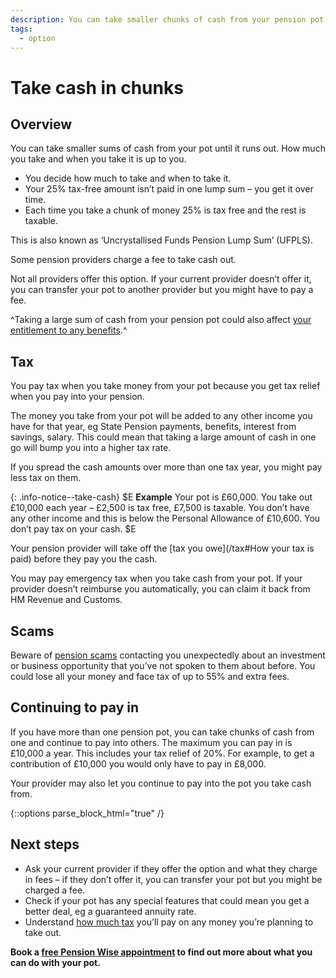 ```yaml
---
description: You can take smaller chunks of cash from your pension pot until it runs out.
tags:
  - option
---
```


# Take cash in chunks

## Overview

You can take smaller sums of cash from your pot until it runs out. How much you take and when you take it is up to you.

- You decide how much to take and when to take it.
- Your 25% tax-free amount isn’t paid in one lump sum – you get it over time.
- Each time you take a chunk of money 25% is tax free and the rest is taxable.

This is also known as ‘Uncrystallised Funds Pension Lump Sum’ (UFPLS).

Some pension providers charge a fee to take cash out.

Not all providers offer this option. If your current provider doesn’t offer it, you can transfer your pot to another provider but you might have to pay a fee.

^Taking a large sum of cash from your pension pot could also affect [your entitlement to any benefits](/benefits).^

## Tax

You pay tax when you take money from your pot because you get tax relief when you pay into your pension.

The money you take from your pot will be added to any other income you have for that year, eg State Pension payments, benefits, interest from savings, salary. This could mean that taking a large amount of cash in one go will bump you into a higher tax rate.

If you spread the cash amounts over more than one tax year, you might pay less tax on them.

{: .info-notice--take-cash}
$E
**Example**
Your pot is £60,000. You take out £10,000 each year – £2,500 is tax free, £7,500 is taxable. You don’t have any other income and this is below the Personal Allowance of £10,600. You don’t pay tax on your cash.
$E

Your pension provider will take off the [tax you owe](/tax#How your tax is paid) before they pay you the cash.

You may pay emergency tax when you take cash from your pot. If your provider doesn’t reimburse you automatically, you can claim it back from HM Revenue and Customs.

## Scams

Beware of [pension scams](/scams) contacting you unexpectedly about an investment or business opportunity that you’ve not spoken to them about before. You could lose all your money and face tax of up to 55% and extra fees.

## Continuing to pay in

If you have more than one pension pot, you can take chunks of cash from one and continue to pay into others. The maximum you can pay in is £10,000 a year. This includes your tax relief of 20%. For example, to get a contribution of £10,000 you would only have to pay in £8,000.

Your provider may also let you continue to pay into the pot you take cash from.

{::options parse_block_html="true" /}
<div class="next-steps next-steps--take-cash-in-chunks">

## Next steps

- Ask your current provider if they offer the option and what they charge in fees – if they don’t offer it, you can transfer your pot but you might be charged a fee.
- Check if your pot has any special features that could mean you get a better deal, eg a guaranteed annuity rate.
- Understand [how much tax](/tax) you’ll pay on any money you’re planning to take out.

**Book a [free Pension Wise appointment](/appointments) to find out more about what you can do with your pot.**

</div>

